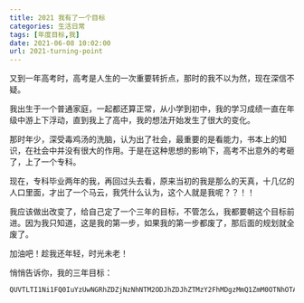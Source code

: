 ```yaml
---
title: 2021 我有了一个目标
categories: 生活日常
tags: [年度目标,我]
date: 2021-06-08 10:02:00
url: 2021-turning-point
---
```

又到一年高考时，高考是人生的一次重要转折点，那时的我不以为然，现在深信不疑。

<!--more-->

我出生于一个普通家庭，一起都还算正常，从小学到初中，我的学习成绩一直在年级中游上下浮动，直到我上了高中，我的想法开始发生了很大的变化。

那时年少，深受毒鸡汤的洗脑，认为出了社会，最重要的是看能力，书本上的知识，在社会中并没有很大的作用。于是在这种思想的影响下，高考不出意外的考砸了，上了一个专科。

现在，专科毕业两年的我，再回过头去看，原来当初的我是那么的天真，十几亿的人口里面，才出了一个马云，我凭什么认为，这个人就是我呢？？！！

我应该做出改变了，给自己定了一个三年的目标，不管怎么，我都要朝这个目标前进。因为我只知道，这是我的第一步，如果我的第一步都废了，那后面的规划就全废了。

加油吧！趁我还年轻，时光未老！

悄悄告诉你，我的三年目标：

    QUVTLTI1Ni1FQ0IuYzUwNGRhZDZjNzNhNTM2ODJhZDJhZTMzY2FhMDgzMmQ1ZmM0OTNhOTA5Yzg5ZmRiYmQwZjU1MmMwZTdjYTBiYw==